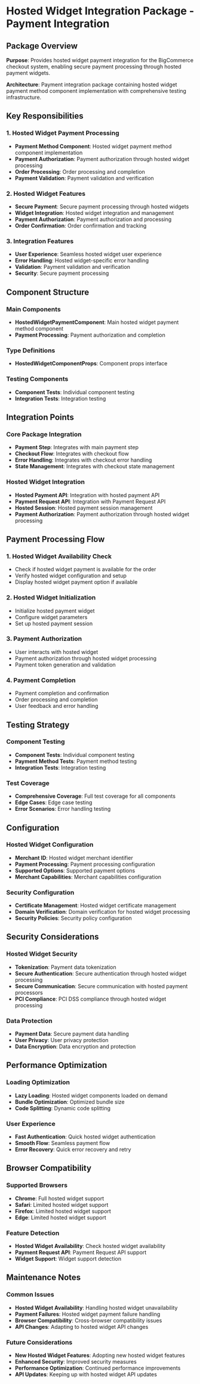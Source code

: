 # Hosted Widget Integration Package - Payment Integration

## Package Overview

**Purpose**: Provides hosted widget payment integration for the BigCommerce checkout system, enabling secure payment processing through hosted payment widgets.

**Architecture**: Payment integration package containing hosted widget payment method component implementation with comprehensive testing infrastructure.

## Key Responsibilities

### 1. Hosted Widget Payment Processing
- **Payment Method Component**: Hosted widget payment method component implementation
- **Payment Authorization**: Payment authorization through hosted widget processing
- **Order Processing**: Order processing and completion
- **Payment Validation**: Payment validation and verification

### 2. Hosted Widget Features
- **Secure Payment**: Secure payment processing through hosted widgets
- **Widget Integration**: Hosted widget integration and management
- **Payment Authorization**: Payment authorization and processing
- **Order Confirmation**: Order confirmation and tracking

### 3. Integration Features
- **User Experience**: Seamless hosted widget user experience
- **Error Handling**: Hosted widget-specific error handling
- **Validation**: Payment validation and verification
- **Security**: Secure payment processing

## Component Structure

### Main Components
- **HostedWidgetPaymentComponent**: Main hosted widget payment method component
- **Payment Processing**: Payment authorization and completion

### Type Definitions
- **HostedWidgetComponentProps**: Component props interface

### Testing Components
- **Component Tests**: Individual component testing
- **Integration Tests**: Integration testing

## Integration Points

### Core Package Integration
- **Payment Step**: Integrates with main payment step
- **Checkout Flow**: Integrates with checkout flow
- **Error Handling**: Integrates with checkout error handling
- **State Management**: Integrates with checkout state management

### Hosted Widget Integration
- **Hosted Payment API**: Integration with hosted payment API
- **Payment Request API**: Integration with Payment Request API
- **Hosted Session**: Hosted payment session management
- **Payment Authorization**: Payment authorization through hosted widget processing

## Payment Processing Flow

### 1. Hosted Widget Availability Check
- Check if hosted widget payment is available for the order
- Verify hosted widget configuration and setup
- Display hosted widget payment option if available

### 2. Hosted Widget Initialization
- Initialize hosted payment widget
- Configure widget parameters
- Set up hosted payment session

### 3. Payment Authorization
- User interacts with hosted widget
- Payment authorization through hosted widget processing
- Payment token generation and validation

### 4. Payment Completion
- Payment completion and confirmation
- Order processing and completion
- User feedback and error handling

## Testing Strategy

### Component Testing
- **Component Tests**: Individual component testing
- **Payment Method Tests**: Payment method testing
- **Integration Tests**: Integration testing

### Test Coverage
- **Comprehensive Coverage**: Full test coverage for all components
- **Edge Cases**: Edge case testing
- **Error Scenarios**: Error handling testing

## Configuration

### Hosted Widget Configuration
- **Merchant ID**: Hosted widget merchant identifier
- **Payment Processing**: Payment processing configuration
- **Supported Options**: Supported payment options
- **Merchant Capabilities**: Merchant capabilities configuration

### Security Configuration
- **Certificate Management**: Hosted widget certificate management
- **Domain Verification**: Domain verification for hosted widget processing
- **Security Policies**: Security policy configuration

## Security Considerations

### Hosted Widget Security
- **Tokenization**: Payment data tokenization
- **Secure Authentication**: Secure authentication through hosted widget processing
- **Secure Communication**: Secure communication with hosted payment processors
- **PCI Compliance**: PCI DSS compliance through hosted widget processing

### Data Protection
- **Payment Data**: Secure payment data handling
- **User Privacy**: User privacy protection
- **Data Encryption**: Data encryption and protection

## Performance Optimization

### Loading Optimization
- **Lazy Loading**: Hosted widget components loaded on demand
- **Bundle Optimization**: Optimized bundle size
- **Code Splitting**: Dynamic code splitting

### User Experience
- **Fast Authentication**: Quick hosted widget authentication
- **Smooth Flow**: Seamless payment flow
- **Error Recovery**: Quick error recovery and retry

## Browser Compatibility

### Supported Browsers
- **Chrome**: Full hosted widget support
- **Safari**: Limited hosted widget support
- **Firefox**: Limited hosted widget support
- **Edge**: Limited hosted widget support

### Feature Detection
- **Hosted Widget Availability**: Check hosted widget availability
- **Payment Request API**: Payment Request API support
- **Widget Support**: Widget support detection

## Maintenance Notes

### Common Issues
- **Hosted Widget Availability**: Handling hosted widget unavailability
- **Payment Failures**: Hosted widget payment failure handling
- **Browser Compatibility**: Cross-browser compatibility issues
- **API Changes**: Adapting to hosted widget API changes

### Future Considerations
- **New Hosted Widget Features**: Adopting new hosted widget features
- **Enhanced Security**: Improved security measures
- **Performance Optimization**: Continued performance improvements
- **API Updates**: Keeping up with hosted widget API updates

